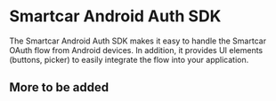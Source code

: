 # Smartcar Android Auth SDK

The Smartcar Android Auth SDK makes it easy to handle the Smartcar OAuth flow from
Android devices. In addition, it provides UI elements (buttons, picker) to easily integrate
the flow into your application.

## More to be added